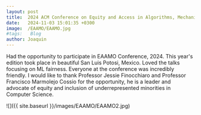 ```yaml
---
layout: post
title:  2024 ACM Conference on Equity and Access in Algorithms, Mechanisms, and Optimization
date:   2024-11-03 15:01:35 +0300
image:  /EAAMO/EAAMO.jpg
#tags:   Blog
author: Joaquin
---
```


Had the opportunity to participate in EAAMO Conference, 2024. This year's edition took place in beautiful San Luis Potosi, Mexico. Loved the talks focusing on ML fairness. Everyone at the conference was incredibly friendly. I would like to thank Professor Jessie Finocchiaro and Professor Francisco Marmolejo Cossio for the opportunity, he is a leader and advocate of equity and inclusion of underrepresented minorities in Computer Science. 


![]({{ site.baseurl }}/images/EAAMO/EAAMO2.jpg)




